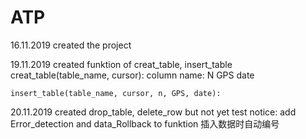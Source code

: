 # ATP

16.11.2019 created the project

19.11.2019 created funktion of creat_table, insert_table
	creat_table(table_name, cursor): 
		column name: N GPS date
		
	insert_table(table_name, cursor, n, GPS, date):
	
20.11.2019 created drop_table, delete_row but not yet test
	notice: add Error_detection and data_Rollback to funktion 
			插入数据时自动编号
	
	
